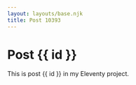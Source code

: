 ```yaml
---
layout: layouts/base.njk
title: Post 10393
---
```


# Post {{ id }}

This is post {{ id }} in my Eleventy project.
